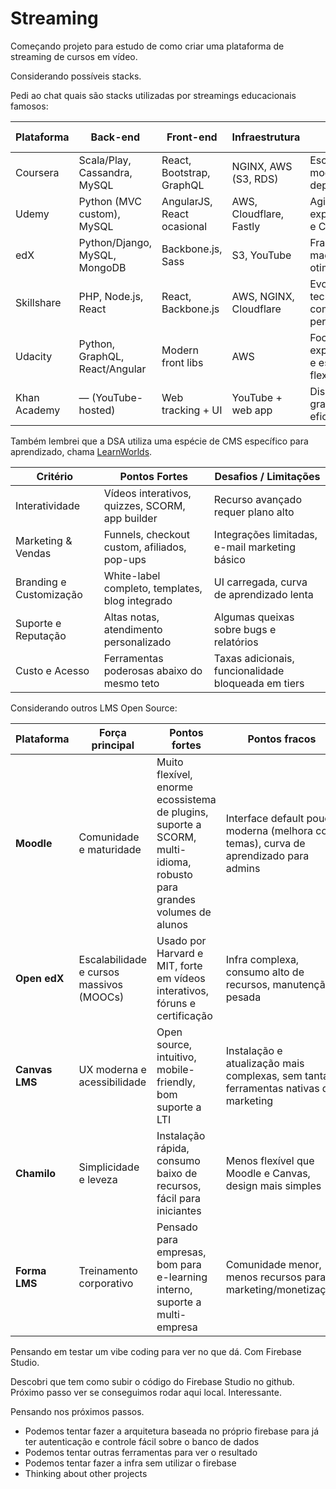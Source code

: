 # Streaming

Começando projeto para estudo de como criar uma plataforma de streaming de cursos em vídeo.

Considerando possíveis stacks.

Pedi ao chat quais são stacks utilizadas por streamings educacionais famosos:

| Plataforma   | Back-end                       | Front-end                  | Infraestrutura          | Por que funciona                              |
| ------------ | ------------------------------ | -------------------------- | ----------------------- | --------------------------------------------- |
| Coursera     | Scala/Play, Cassandra, MySQL   | React, Bootstrap, GraphQL  | NGINX, AWS (S3, RDS)    | Escalabilidade, modularidade e deploy ágil    |
| Udemy        | Python (MVC custom), MySQL     | AngularJS, React ocasional | AWS, Cloudflare, Fastly | Agilidade, experimentação e CDN global        |
| edX          | Python/Django, MySQL, MongoDB  | Backbone.js, Sass          | S3, YouTube             | Framework maduro e custo otimizado            |
| Skillshare   | PHP, Node.js, React            | React, Backbone.js         | AWS, NGINX, Cloudflare  | Evolução tecnológica com base em performance  |
| Udacity      | Python, GraphQL, React/Angular | Modern front libs          | AWS                     | Foco em experiência rica e estrutura flexível |
| Khan Academy | — (YouTube-hosted)             | Web tracking + UI          | YouTube + web app       | Disseminação gratuita e eficiente             |

Também lembrei que a DSA utiliza uma espécie de CMS específico para aprendizado, chama [LearnWorlds](https://www.learnworlds.com).

| Critério                | Pontos Fortes                                   | Desafios / Limitações                               |
| ----------------------- | ----------------------------------------------- | --------------------------------------------------- |
| Interatividade          | Vídeos interativos, quizzes, SCORM, app builder | Recurso avançado requer plano alto                  |
| Marketing & Vendas      | Funnels, checkout custom, afiliados, pop-ups    | Integrações limitadas, e-mail marketing básico      |
| Branding e Customização | White-label completo, templates, blog integrado | UI carregada, curva de aprendizado lenta            |
| Suporte e Reputação     | Altas notas, atendimento personalizado          | Algumas queixas sobre bugs e relatórios             |
| Custo e Acesso          | Ferramentas poderosas abaixo do mesmo teto      | Taxas adicionais, funcionalidade bloqueada em tiers |

Considerando outros LMS Open Source:

| Plataforma     | Força principal                          | Pontos fortes                                                                                                        | Pontos fracos                                                                         |
| -------------- | ---------------------------------------- | -------------------------------------------------------------------------------------------------------------------- | ------------------------------------------------------------------------------------- |
| **Moodle**     | Comunidade e maturidade                  | Muito flexível, enorme ecossistema de plugins, suporte a SCORM, multi-idioma, robusto para grandes volumes de alunos | Interface default pouco moderna (melhora com temas), curva de aprendizado para admins |
| **Open edX**   | Escalabilidade e cursos massivos (MOOCs) | Usado por Harvard e MIT, forte em vídeos interativos, fóruns e certificação                                          | Infra complexa, consumo alto de recursos, manutenção pesada                           |
| **Canvas LMS** | UX moderna e acessibilidade              | Open source, intuitivo, mobile-friendly, bom suporte a LTI                                                           | Instalação e atualização mais complexas, sem tantas ferramentas nativas de marketing  |
| **Chamilo**    | Simplicidade e leveza                    | Instalação rápida, consumo baixo de recursos, fácil para iniciantes                                                  | Menos flexível que Moodle e Canvas, design mais simples                               |
| **Forma LMS**  | Treinamento corporativo                  | Pensado para empresas, bom para e-learning interno, suporte a multi-empresa                                          | Comunidade menor, menos recursos para marketing/monetização                           |

Pensando em testar um vibe coding para ver no que dá. Com Firebase Studio.

Descobri que tem como subir o código do Firebase Studio no github. Próximo passo ver se conseguimos rodar aqui local. Interessante.

Pensando nos próximos passos.

- Podemos tentar fazer a arquitetura baseada no próprio firebase para já ter autenticação e controle fácil sobre o banco de dados
- Podemos tentar outras ferramentas para ver o resultado
- Podemos tentar fazer a infra sem utilizar o firebase
- Thinking about other projects

